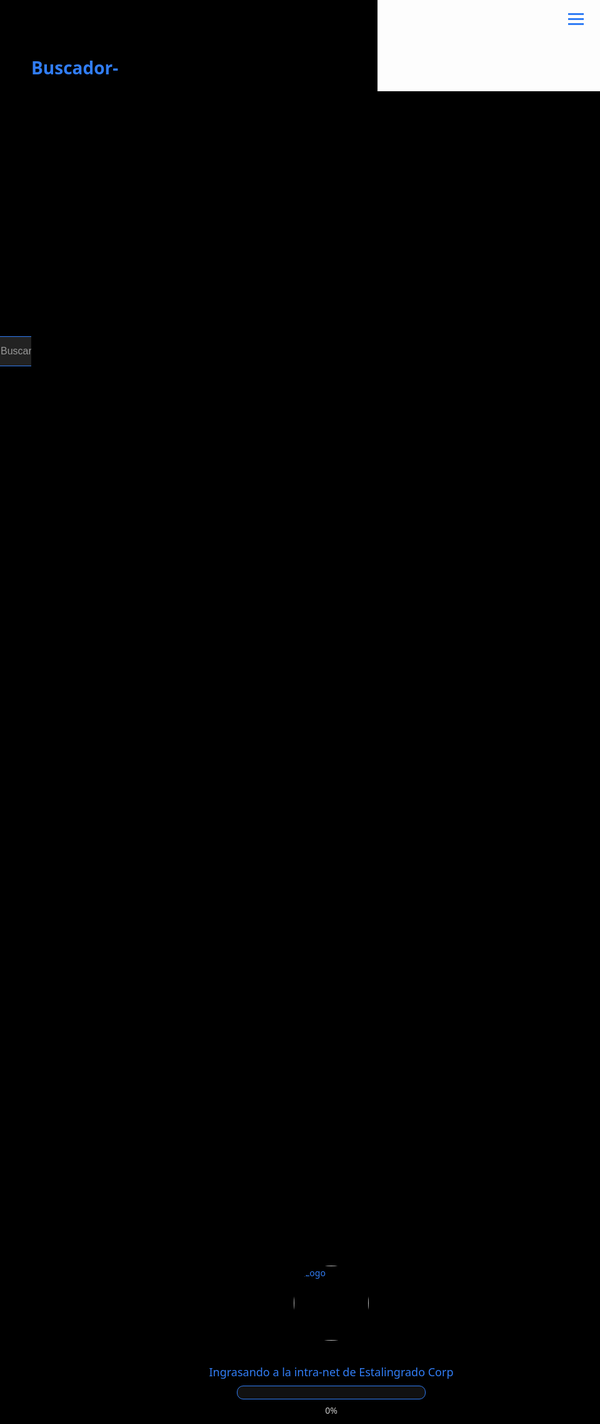 # Buscador-
<!DOCTYPE html>
<html lang="es">
<head>
  <meta charset="UTF-8" />
  <meta name="viewport" content="width=device-width, initial-scale=1.0"/>
  <title>Estalingrado Corp</title>
  <link rel="icon" href="https://64.media.tumblr.com/459660738b1bfb7a47ec26f6923f028c/f35afd85213d1bb5-73/s400x600/aabb91202143136261d7fdcde1f3832f21c69da9.pnj" />
  <link rel="stylesheet" href="https://cdnjs.cloudflare.com/ajax/libs/font-awesome/6.0.0/css/all.min.css" />
  <style>
    body { margin:0; background:#000; color:#317DF5; font-family:'Segoe UI',sans-serif; }
    #loading-screen {
      position:fixed; z-index:9999; background:#000; width:100vw; height:100vh;
      display:flex; flex-direction:column; justify-content:center; align-items:center;
    }
    .loading-logo { width:120px; height:120px; border-radius:50%; margin-bottom:20px; }
    .loading-text { font-size:18px; color:#317DF5; margin-bottom:10px; }
    .loading-bar {
      width:300px; height:20px; border:1px solid #317DF5; border-radius:10px;
      overflow:hidden; background:#111; margin-bottom:8px;
    }
    #loading-progress-bar {
      height:100%; width:0%; background:#317DF5; transition:width 0.1s linear;
    }
    #loading-percent { color:#ccc; font-size:14px; }

    header { margin-top:30px; text-align:center; position:relative; z-index:10; }
    .header-brand { display:flex; flex-direction:column; align-items:center; gap:10px; }
    .header-brand-row { display:flex; align-items:center; justify-content:center; gap:15px; }
    .header-brand img { width:80px; height:80px; border-radius:50%; cursor:pointer; }
    header h1 { font-size:36px; color:#fff; margin:0; }

    .menu-button, .settings-button {
      position:absolute; top:15px; background:none; border:none; cursor:pointer; z-index:11;
    }
    .menu-button { right:20px; }
    .settings-button { left:20px; color:#317DF5; font-size:26px; }
    .menu-icon { width:25px; height:3px; background:#317DF5; margin:5px 0; }

    .menu-panel, .settings-panel {
      position:absolute; top:50px; background:#111; border:1px solid #317DF5;
      border-radius:10px; padding:15px; display:none; z-index:1000;
      min-width:240px; box-shadow:0 8px 16px rgba(0,0,0,0.5);
    }
    .menu-panel { right:20px; }
    .settings-panel { left:20px; }
    .menu-panel label, .menu-panel a, .settings-panel label {
      display:block; color:#fff; margin-bottom:5px; font-size:14px; text-decoration:none;
    }
    .menu-panel strong, .settings-panel strong {
      display:block; font-weight:bold; margin:10px 0 5px; font-size:15px; color:#317DF5;
    }
    .settings-panel button {
      margin-top:10px; padding:8px 12px; background:red; color:white;
      border:none; border-radius:5px; cursor:pointer;
    }

    .search-container { margin-top:40px; text-align:center; position:relative; z-index:1; }
    .search-box { display:flex; flex-direction:column; align-items:center; }
    .search-wrapper { display:flex; align-items:center; justify-content:center; }
    .search-input {
      width:600px; padding:14px 18px; font-size:16px; border:1px solid #317DF5;
      border-radius:10px 0 0 10px; background:#222; color:white; outline:none;
    }
    .search-input::placeholder { color:#999; }
    .search-button {
      background:#317DF5; border:none; padding:14px 20px;
      border-radius:0 10px 10px 0; cursor:pointer; display:flex; align-items:center;
    }
    .search-button svg { fill:#fff; width:20px; height:20px; }
    .search-slogan {
      margin-top:10px; font-size:18px; color:#ccc; text-align:center;
    }

    .results-container {
      margin: 50px auto; width: 80%; display:none;
    }
    .result {
      background:#111; padding:15px; margin-bottom:10px;
      border-radius:8px; color:#317DF5;
    }
    .disclaimer {
      background:#222; color:#ccc; padding:15px; margin-bottom:20px;
      border-radius:8px; display:flex; align-items:center; gap:15px;
    }
    .disclaimer img { width:50px; height:50px; border-radius:50%; }

    footer {
      margin-top:auto; padding:20px 0; text-align:center;
      color:#555; font-size:14px; background:#000;
    }

    #help-button {
      position: fixed;
      bottom: 20px;
      left: 20px;
      background: transparent;
      border: none;
      color: #317DF5;
      font-size: 22px;
      z-index: 999;
      cursor: pointer;
    }
    #help-modal {
      display: none;
      position: fixed;
      top: 0; left: 0; right: 0; bottom: 0;
      background: rgba(0,0,0,0.8);
      z-index: 10000;
      justify-content: center;
      align-items: center;
    }
    .help-content {
      position: relative;
      background: #111;
      padding: 20px;
      border-radius: 8px;
      max-width: 800px;
      width: 90%;
      box-shadow: 0 0 15px #317DF5;
    }
    .close-help {
      position: absolute;
      top: 5px;
      right: 10px;
      background: transparent;
      border: none;
      font-size: 24px;
      color: #fff;
      cursor: pointer;
    }
  </style>
</head>
<body>
  <div id="loading-screen">
    <img src="https://64.media.tumblr.com/3d305395ebd099966bbd46734f6afa03/4d78480730607865-41/s1280x1920/617bcc52deb4bb5c2bf470b4f95db32123898bc6.pnj" class="loading-logo" alt="Logo">
    <p class="loading-text">Ingrasando a la intra-net de Estalingrado Corp</p>
    <div class="loading-bar"><div id="loading-progress-bar"></div></div>
    <div id="loading-percent">0%</div>
  </div>

  <header>
    <button class="settings-button" onclick="toggleSettings()"><i class="fas fa-cog"></i></button>
    <button class="menu-button" onclick="toggleMenu()">
      <div class="menu-icon"></div><div class="menu-icon"></div><div class="menu-icon"></div>
    </button>

<div id="settingsPanel" class="settings-panel">
      <strong>Buscadores:</strong>
      <label><input type="checkbox" value="Google" checked> Google</label>
      <label><input type="checkbox" value="Bing" checked> Bing</label>
      <label><input type="checkbox" value="Yahoo" checked> Yahoo</label>
      <label><input type="checkbox" value="DuckDuckGo" checked> DuckDuckGo</label>
      <label><input type="checkbox" value="Yandex" checked> Yandex</label>
      <label><input type="checkbox" value="Brave" checked> Brave</label>
      <label><input type="checkbox" value="Baidu" checked> Baidu</label>
      <label><input type="checkbox" value="Startpage" checked> Startpage</label>
      <label><input type="checkbox" value="Qwant" checked> Qwant</label>
      <label><input type="checkbox" value="Ecosia" checked> Ecosia</label>
	  <label><input type="checkbox" value="Wikipedia" checked> Wikipedia</label>
      <label><input type="checkbox" value="Archive" checked> Internet Archive</label>
      <button onclick="clearHistory()">Borrar y re-conectar</button>
    </div>

     <div id="menuPanel" class="menu-panel">
      <strong>Busca con IA</strong>
      <a href="https://chatgpt.com/" target="_blank">ChatGPT</a>
      <a href="https://gemini.google.com/app?hl=es" target="_blank">Géminis</a>
      <a href="https://duckduckgo.com/?q=DuckDuckGo+AI+Chat&ia=chat&duckai=1" target="_blank">Duck.ia </a>
      <a href="https://chat.deepseek.com/sign_in" target="_blank">DeepSeek </a>
	  <strong>Contacto:</strong>
      <a href="https://www.instagram.com/estalingradocorp" target="_blank">Instagram</a>
      <a href="https://t.me/estalingradocorp" target="_blank">Telegram</a>
      <a href="https://x.com/Estalingrado27" target="_blank">X</a>
      <a href="https://centercorpec.wixsite.com/estalingradocorp" target="_blank">Intranet</a>
    </div>

    <div class="header-brand">
      <div class="header-brand-row">
        <img id="main-logo" src="" alt="Logo" />
        <h1>Estalingrado Corp </h1>
      </div>
    </div>
  </header>

  <div class="search-container">
    <form class="search-box" onsubmit="event.preventDefault(); search();">
      <div class="search-wrapper">
        <input type="text" id="query" class="search-input" placeholder="Buscar..." autocomplete="off" />
        <button class="search-button" type="submit">
          <svg xmlns="http://www.w3.org/2000/svg" viewBox="0 0 512 512">
            <path d="M505 442.7l-99.7-99.7c28.3-35.3 45.3-80 45.3-128.6C450.6 
            96.5 354.1 0 232.3 0 110.5 0 14 96.5 14 214.4s96.5 214.4 
            214.3 214.4c48.6 0 93.3-17 128.6-45.3l99.7 99.7c9.1 9.2 24 
            9.2 33.1 0 9.1-9.2 9.1-24 0-33.1zM232.3 382.3c-92.6 
            0-168-75.4-168-168s75.4-168 168-168 168 75.4 168 
            168-75.4 168-168 168z"/>
          </svg>
        </button>
      </div>
      <div class="search-slogan">Soluciones inteligentes para personas inteligentes</div>
    </form>
  </div>

  <div class="results-container" id="resultsContainer">
    <h2>Resultados de búsqueda:</h2>
    <div class="disclaimer">
      <img id="result-logo" src="" alt="Logo" />
      <p>Los resultados provienen de motores de búsqueda externos. Estalingrado Corp desarrolla su propia Big Data.</p>
    </div>
    <div id="results"></div>
  </div>
  <button id="help-button" title="Ayuda"><i class="fas fa-question-circle"></i></button>
  <div id="help-modal">
    <div class="help-content">
      <button class="close-help" onclick="toggleHelp()">&times;</button>
      <iframe id="help-video" width="100%" height="315" frameborder="0" allow="autoplay; encrypted-media" allowfullscreen></iframe>
    </div>
  </div>

  <script src="js/script.js"></script>
  <script>
    function toggleHelp() {
      const modal = document.getElementById("help-modal");
      const iframe = document.getElementById("help-video");
      if (modal.style.display === "flex") {
        modal.style.display = "none";
        iframe.src = "";
      } else {
        modal.style.display = "flex";
        iframe.src = "https://www.youtube.com/embed/YHHfxAaR4Fg?autoplay=1";
      }
    }
    document.getElementById("help-button").addEventListener("click", toggleHelp);
  </script>
</body>
</html>

